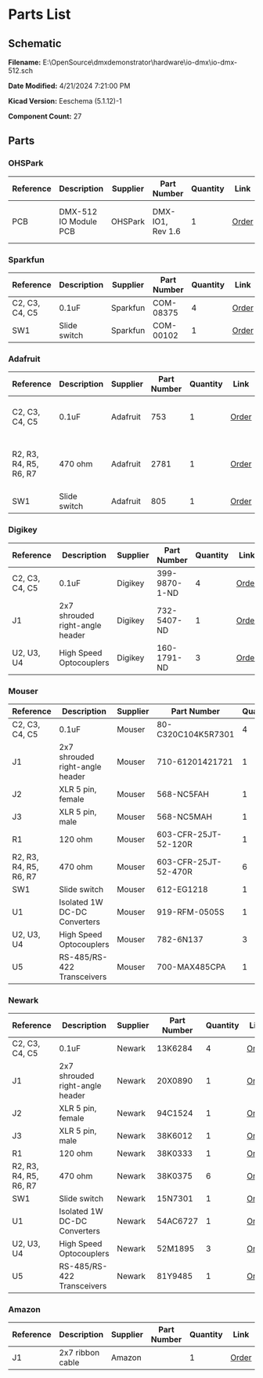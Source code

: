 
# Parts List

## Schematic

**Filename:** E:\OpenSource\dmxdemonstrator\hardware\io-dmx\io-dmx-512.sch

**Date Modified:** 4/21/2024 7:21:00 PM

**Kicad Version:** Eeschema (5.1.12)-1

**Component Count:** 27

## Parts


### OHSPark

Reference|Description|Supplier|Part Number|Quantity|Link|Notes
---------|-----------|--------|-----------|--------|----|-----
PCB|DMX-512 IO Module PCB|OHSPark|DMX-IO1, Rev 1.6|1|[Order](https://oshpark.com/shared_projects/ky3I3Pa5)|pack of 3, 2 not used
<!--PARTROW-->

### Sparkfun

Reference|Description|Supplier|Part Number|Quantity|Link|Notes
---------|-----------|--------|-----------|--------|----|-----
C2, C3, C4, C5|0.1uF|Sparkfun|COM-08375|4|[Order](https://www.sparkfun.com/products/8375)|
SW1|Slide switch|Sparkfun|COM-00102|1|[Order](https://www.sparkfun.com/products/102)|
<!--PARTROW-->

### Adafruit

Reference|Description|Supplier|Part Number|Quantity|Link|Notes
---------|-----------|--------|-----------|--------|----|-----
C2, C3, C4, C5|0.1uF|Adafruit|753|1|[Order](https://www.adafruit.com/product/753)|pack of 10, 6 not used
R2, R3, R4, R5, R6, R7|470 ohm|Adafruit|2781|1|[Order](https://www.adafruit.com/product/2781)|pack of 25, 19 not used
SW1|Slide switch|Adafruit|805|1|[Order](https://www.adafruit.com/product/805)|
<!--PARTROW-->

### Digikey

Reference|Description|Supplier|Part Number|Quantity|Link|Notes
---------|-----------|--------|-----------|--------|----|-----
C2, C3, C4, C5|0.1uF|Digikey| 399-9870-1-ND|4|[Order](https://www.digikey.com/en/products/detail/kemet/C320C104K5R5TA7301/3726156?s=N4IgTCBcDaIMIGYwAY4EZkBYDSBWASrgCoCCA7AsmiALoC%2BQA)|
J1|2x7 shrouded right-angle header|Digikey| 732-5407-ND|1|[Order](https://www.digikey.com/en/products/detail/w%C3%BCrth-elektronik/61201421721/4846921)|
U2, U3, U4|High Speed Optocouplers|Digikey|160-1791-ND|3|[Order](https://www.digikey.com//product-detail/en/lite-on-inc/6N137/160-1791-ND/1969175)|
<!--PARTROW-->

### Mouser

Reference|Description|Supplier|Part Number|Quantity|Link|Notes
---------|-----------|--------|-----------|--------|----|-----
C2, C3, C4, C5|0.1uF|Mouser|80-C320C104K5R7301|4|[Order](https://www.mouser.com/ProductDetail/KEMET/C320C104K5R5TA7301/?qs=cWONFOU2MXytiO%2Fz22pl%252Bg%3D%3D)|
J1|2x7 shrouded right-angle header|Mouser|710-61201421721|1|[Order](https://www.mouser.com/ProductDetail/Wurth-Elektronik/61201421721?qs=PhR8RmCirEbQk5OcjPFu0A%3D%3D)|
J2|XLR 5 pin, female|Mouser|568-NC5FAH|1|[Order](https://www.mouser.com/ProductDetail/Neutrik/NC5FAH/?qs=JfNPhaIww3Jo8umm7Mfi2w%3D%3D)|
J3|XLR 5 pin, male|Mouser|568-NC5MAH|1|[Order](https://www.mouser.com/ProductDetail/Neutrik/NC5MAH/?qs=43pPWqpsSNtpdAMzqMXlkw%3D%3D)|
R1|120 ohm|Mouser|603-CFR-25JT-52-120R|1|[Order](https://www.mouser.com/ProductDetail/Yageo/CFR-25JT-52-120R/?qs=sGAEpiMZZMtlubZbdhIBIFoOGUvNp40ae6q2awCfJoc%3D)|
R2, R3, R4, R5, R6, R7|470 ohm|Mouser|603-CFR-25JT-52-470R|6|[Order](https://www.mouser.com/ProductDetail/Yageo/CFR-25JT-52-470R/?qs=sGAEpiMZZMtlubZbdhIBIFoOGUvNp40adtovOrQ4BzA%3D)|
SW1|Slide switch|Mouser|612-EG1218|1|[Order](https://www.mouser.com/ProductDetail/E-Switch/EG1218?qs=xDsBkp9LkocT0c8K%252B5e%2FgA%3D%3D)|
U1|Isolated 1W DC-DC Converters|Mouser|919-RFM-0505S|1|[Order](https://mou.sr/3UqOlN3)|
U2, U3, U4|High Speed Optocouplers|Mouser|782-6N137|3|[Order](https://www.mouser.com/ProductDetail/Vishay-Semiconductors/6N137/?qs=xCMk%252BIHWTZMrQz4FyDXhMg%3D%3D)|
U5|RS-485/RS-422 Transceivers|Mouser|700-MAX485CPA|1|[Order](https://www.mouser.com/ProductDetail/Analog-Devices-Maxim-Integrated/MAX485CPA%2b?qs=1THa7WoU59FcxPgOoQv70A%3D%3D)|
<!--PARTROW-->

### Newark

Reference|Description|Supplier|Part Number|Quantity|Link|Notes
---------|-----------|--------|-----------|--------|----|-----
C2, C3, C4, C5|0.1uF|Newark|13K6284|4|[Order](https://www.newark.com/kemet/c315c104m5u5ta/capacitor-mlcc-z5u-100nf-50v-radial/dp/39K6432)|
J1|2x7 shrouded right-angle header|Newark|20X0890|1|[Order](https://www.newark.com/wurth-elektronik/61201421721/wire-to-board-connector-right/dp/20X0890?ost=61201421721)|
J2|XLR 5 pin, female|Newark|94C1524|1|[Order](https://www.newark.com/neutrik/nc5fah/connector-xlr-receptacle-5-position/dp/94C1524?ost=nc5fah)|
J3|XLR 5 pin, male|Newark|38K6012|1|[Order](https://www.newark.com/neutrik/nc5mah/xlr-audio-connector-plug-5-cable/dp/38K6012?st=nc5mah)|
R1|120 ohm|Newark|38K0333|1|[Order](https://www.newark.com/multicomp-pro/mcf-0-25w-120r/carbon-film-resistor-120-ohm-250mw/dp/38K0333)|
R2, R3, R4, R5, R6, R7|470 ohm|Newark|38K0375|6|[Order](https://www.newark.com/multicomp-pro/mcf-0-25w-470r/carbon-film-resistor-470-ohm-250mw/dp/38K0375)|
SW1|Slide switch|Newark|15N7301|1|[Order](https://www.newark.com/e-switch/eg1218/slide-switch-spdt-200ma/dp/15N7301?st=eg1218)|
U1|Isolated 1W DC-DC Converters|Newark|54AC6727|1|[Order](https://www.newark.com/recom-power/rfm-0505s/dc-dc-converter-5v-0-2a/dp/54AC6727)|
U2, U3, U4|High Speed Optocouplers|Newark|52M1895|3|[Order](https://www.newark.com/vishay/6n137/optocoupler-transistor-5300vrms/dp/52M1895?st=6n137)|
U5|RS-485/RS-422 Transceivers|Newark|81Y9485|1|[Order](https://www.newark.com/analog-devices/max485cpa/rs422-rs485-transceiver-2-5mbps/dp/81Y9485?ost=max485cpa)|
<!--PARTROW-->

### Amazon

Reference|Description|Supplier|Part Number|Quantity|Link|Notes
---------|-----------|--------|-----------|--------|----|-----
J1|2x7 ribbon cable|Amazon||1|[Order](https://www.amazon.com/s?k=14-Pin+IDC+Connector+Flat+Ribbon+Cable&i=electronics&crid=2FIML0V1LB13U&sprefix=14-pin+idc+connector+flat+ribbon+cable%2Celectronics%2C271&ref=nb_sb_noss)|
<!--PARTROW-->
<!--VENDORLIST-->

